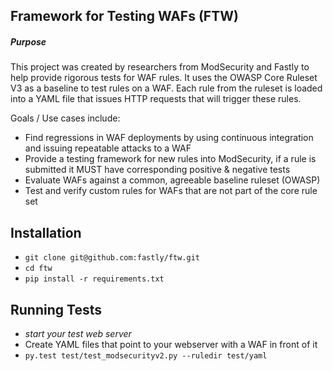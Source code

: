 ## Framework for Testing WAFs (FTW)

##### Purpose 
This project was created by researchers from ModSecurity and Fastly to help provide rigorous tests for WAF rules. It uses the OWASP Core Ruleset V3 as a baseline to test rules on a WAF. Each rule from the ruleset is loaded into a YAML file that issues HTTP requests that will trigger these rules. 

Goals / Use cases include:

* Find regressions in WAF deployments by using continuous integration and issuing repeatable attacks to a WAF
* Provide a testing framework for new rules into ModSecurity, if a rule is submitted it MUST have corresponding positive & negative tests
* Evaluate WAFs against a common, agreeable baseline ruleset (OWASP)
* Test and verify custom rules for WAFs that are not part of the core rule set

## Installation
* `git clone git@github.com:fastly/ftw.git`
* `cd ftw`
* `pip install -r requirements.txt`

## Running Tests
* *start your test web server*
* Create YAML files that point to your webserver with a WAF in front of it
* `py.test test/test_modsecurityv2.py --ruledir test/yaml`
